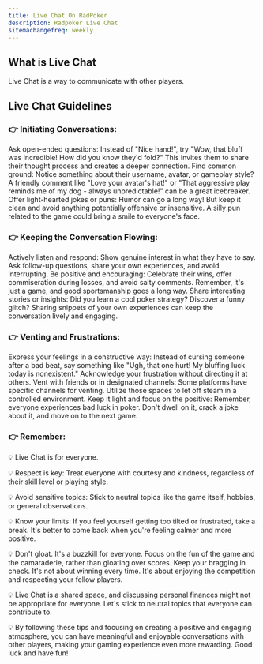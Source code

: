 ```yaml
---
title: Live Chat On RadPoker
description: Radpoker Live Chat
sitemachangefreq: weekly
---
```


## What is Live Chat

Live Chat is a way to communicate with other players.

## Live Chat Guidelines

### :point_right: Initiating Conversations:

Ask open-ended questions: Instead of "Nice hand!", try "Wow, that bluff was incredible! How did you know they'd fold?" This invites them to share their thought process and creates a deeper connection.
Find common ground: Notice something about their username, avatar, or gameplay style? A friendly comment like "Love your avatar's hat!" or "That aggressive play reminds me of my dog - always unpredictable!" can be a great icebreaker.
Offer light-hearted jokes or puns: Humor can go a long way! But keep it clean and avoid anything potentially offensive or insensitive. A silly pun related to the game could bring a smile to everyone's face.

### :point_right: Keeping the Conversation Flowing:

Actively listen and respond: Show genuine interest in what they have to say. Ask follow-up questions, share your own experiences, and avoid interrupting.
Be positive and encouraging: Celebrate their wins, offer commiseration during losses, and avoid salty comments. Remember, it's just a game, and good sportsmanship goes a long way.
Share interesting stories or insights: Did you learn a cool poker strategy? Discover a funny glitch? Sharing snippets of your own experiences can keep the conversation lively and engaging.

### :point_right: Venting and Frustrations:

Express your feelings in a constructive way: Instead of cursing someone after a bad beat, say something like "Ugh, that one hurt! My bluffing luck today is nonexistent." Acknowledge your frustration without directing it at others.
Vent with friends or in designated channels: Some platforms have specific channels for venting. Utilize those spaces to let off steam in a controlled environment.
Keep it light and focus on the positive: Remember, everyone experiences bad luck in poker. Don't dwell on it, crack a joke about it, and move on to the next game.

### :point_right: Remember:

:bulb: Live Chat is for everyone.

:bulb: Respect is key: Treat everyone with courtesy and kindness, regardless of their skill level or playing style.

:bulb: Avoid sensitive topics: Stick to neutral topics like the game itself, hobbies, or general observations.

:bulb: Know your limits: If you feel yourself getting too tilted or frustrated, take a break. It's better to come back when you're feeling calmer and more positive.

:bulb: Don't gloat. It's a buzzkill for everyone. Focus on the fun of the game and the camaraderie, rather than gloating over scores. Keep your bragging in check. It's not about winning every time. It's about enjoying the competition and respecting your fellow players.

:bulb: Live Chat is a shared space, and discussing personal finances might not be appropriate for everyone. Let's stick to neutral topics that everyone can contribute to.

:bulb: By following these tips and focusing on creating a positive and engaging atmosphere, you can have meaningful and enjoyable conversations with other players, making your gaming experience even more rewarding. Good luck and have fun!

